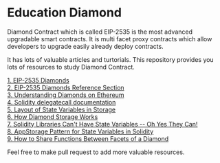 # Education Diamond

Diamond Contract which is called EIP-2535 is the most advanced upgradable smart contracts.
It is multi facet proxy contracts which allow developers to upgrade easily already deploy contracts.

It has lots of valuable articles and turtorials.
This repository provides you lots of resources to study Diamond Contract.

[1. EIP-2535 Diamonds](https://eips.ethereum.org/EIPS/eip-2535)<br>
[2. EIP-2535 Diamonds Reference Section](https://eips.ethereum.org/EIPS/eip-2535#learning--references)<br>
[3. Understanding Diamonds on Ethereum](https://dev.to/mudgen/understanding-diamonds-on-ethereum-1fb)<br>
[4. Solidity delegatecall documentation](https://docs.soliditylang.org/en/v0.8.6/introduction-to-smart-contracts.html?highlight=delegatecall#delegatecall-callcode-and-libraries)<br>
[5. Layout of State Variables in Storage](https://docs.soliditylang.org/en/v0.8.6/internals/layout_in_storage.html)<br>
[6. How Diamond Storage Works](https://dev.to/mudgen/how-diamond-storage-works-90e)<br>
[7. Solidity Libraries Can't Have State Variables -- Oh Yes They Can!](https://dev.to/mudgen/solidity-libraries-can-t-have-state-variables-oh-yes-they-can-3ke9)<br>
[8. AppStorage Pattern for State Variables in Solidity](https://dev.to/mudgen/appstorage-pattern-for-state-variables-in-solidity-3lki)<br>
[9. How to Share Functions Between Facets of a Diamond](https://dev.to/mudgen/how-to-share-functions-between-facets-of-a-diamond-1njb)<br>

Feel free to make pull request to add more valuable resources.
